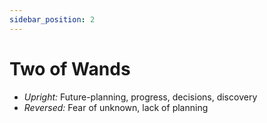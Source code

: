 ```yaml
---
sidebar_position: 2
---
```


# Two of Wands

- *Upright:* Future-planning, progress, decisions, discovery
- *Reversed:* Fear of unknown, lack of planning